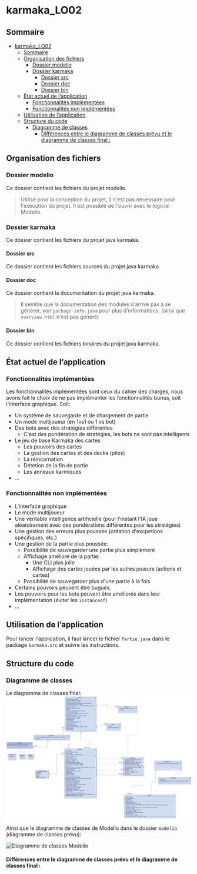 # karmaka_LO02

## Sommaire

- [karmaka\_LO02](#karmaka_lo02)
  - [Sommaire](#sommaire)
  - [Organisation des fichiers](#organisation-des-fichiers)
    - [Dossier modelio](#dossier-modelio)
    - [Dossier karmaka](#dossier-karmaka)
      - [Dossier src](#dossier-src)
      - [Dossier doc](#dossier-doc)
      - [Dossier bin](#dossier-bin)
  - [État actuel de l’application](#état-actuel-de-lapplication)
    - [Fonctionnalités implémentées](#fonctionnalités-implémentées)
    - [Fonctionnalités non implémentées](#fonctionnalités-non-implémentées)
  - [Utilisation de l’application](#utilisation-de-lapplication)
  - [Structure du code](#structure-du-code)
    - [Diagramme de classes](#diagramme-de-classes)
      - [Différences entre le diagramme de classes prévu et le diagramme de classes final :](#différences-entre-le-diagramme-de-classes-prévu-et-le-diagramme-de-classes-final-)

## Organisation des fichiers

### Dossier modelio

Ce dossier contient les fichiers du projet modelio.

>Utilisé pour la conception du projet, il n'est pas nécessaire pour l'exécution du projet. Il est possible de l'ouvrir avec le logiciel Modelio.
### Dossier karmaka

Ce dossier contient les fichiers du projet java karmaka.

#### Dossier src

Ce dossier contient les fichiers sources du projet java karmaka.

#### Dossier doc

Ce dossier contient la documentation du projet java karmaka.

>Il semble que la documentation des modules n'arrive pas à se générer, voir `package-info.java` pour plus d'informations. (ainsi que `overview.html` n'est pas généré)
#### Dossier bin

Ce dossier contient les fichiers binaires du projet java karmaka.

## État actuel de l’application

### Fonctionnalités implémentées

Les fonctionnalités implémentées sont ceux du cahier des charges, nous avons fait le choix de ne pas implémenter les fonctionnalités bonus, soit l'interface graphique.
Soit:
* Un système de sauvegarde et de chargement de partie
* Un mode multijoueur (en 1vs1 ou 1 vs bot)
* Des bots avec des stratégies différentes
  * C'est des pondération de stratégies, les bots ne sont pas intelligents
* Le jeu de base Karmaka des cartes
  * Les pouvoirs des cartes
  * La gestion des cartes et des decks (piles)
  * La réincarnation
  * Détetion de la fin de partie
  * Les anneaux karmiques
* ...

### Fonctionnalités non implémentées

* L'interface graphique
* Le mode multijoueur
* Une véritable intelligence artificielle (pour l'instant l'IA joue aléatoirement avec des pondérations différentes pour les stratégies)
* Une gestion des erreurs plus poussée (création d'excpetions spécifiques, etc.)
* Une gestion de la partie plus poussée:
  * Possibilité de sauvegarder une partie plus simplement
  * Affichage amélioré de la partie:
    * Une CLI plus jolie
    * Affichage des cartes jouées par les autres joueurs (actions et cartes)
  * Possibilité de sauvegarder plus d'une partie à la fois
* Certains pouvoirs peuvent être bugués.
* Les pouvoirs pour les bots peuvent être améliorés dans leur implémentation (éviter les `instanceof`)
* ...

## Utilisation de l’application

Pour lancer l'application, il faut lancer le fichier `Partie.java` dans le package `karmaka.src` et suivre les instructions.

## Structure du code

### Diagramme de classes

Le diagramme de classes final:
![Diagramme de classes](./Diagramme_de_classe_final.png)

Ainsi que le diagramme de classes de Modelio dans le dossier `modelio` (diagramme de classes prévu):

![Diagramme de classes Modelio](./OldDiagramme_de_classe_final.png)

#### Différences entre le diagramme de classes prévu et le diagramme de classes final :